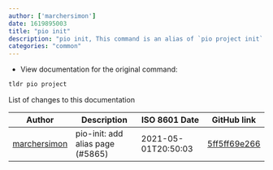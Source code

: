 ```yaml
---
author: ['marchersimon']
date: 1619895003
title: "pio init"
description: "pio init, This command is an alias of `pio project init`."
categories: "common"
---
```

- View documentation for the original command:

```bash
tldr pio project
```
List of changes to this documentation


Author | Description | ISO 8601 Date | GitHub link
------|-----|-----|-----
[marchersimon](mailto:50295997+marchersimon@users.noreply.github.com) | pio-init: add alias page (#5865) | 2021-05-01T20:50:03 | [5ff5ff69e266](https://github.com/tldr-pages/tldr/commit/5ff5ff69e266952d82fa2a69024b3f5b296e1eb3)

